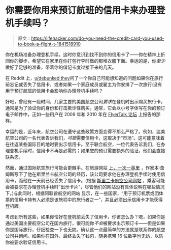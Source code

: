 # 你需要你用来预订航班的信用卡来办理登机手续吗？

> 原文：<https://lifehacker.com/do-you-need-the-credit-card-you-used-to-book-a-flight-t-1841518910>

你在机场准备办理登机手续，这时你意识到找不到你的信用卡了——你在精神上折回你的脚步，希望它在家里在你打包行李时做的那堆衣服下面。幸运的是，你*至少*做好了足够的准备，带着你的借记卡度过接下来的几天。



在 Reddit 上，[u/debunked they](https://old.reddit.com/r/Flights/comments/ezwtij/do_i_have_to_have_the_credit_card_i_booked_the/)问了一个你自己可能想知道的问题如果你在旅行前忘记或丢失了信用卡，或者如果一个家庭成员或雇主为你安排了一次旅行:没有用于预订航班的信用卡会影响你办理登机手续吗？

好吧，曾经有一段时间，几家主要的美国航空公司*要求*在登机时出示购买旅行卡，通常是为了验证你的身份和打击欺诈性购买。通常，它会以小号字体写在你的预订电子邮件中，正如一些用户在 2009 年和 2010 年在 [FlyerTalk 论坛](https://www.flyertalk.com/forum/northwest-worldperks/912713-do-you-need-show-your-credit-card-check.html) 上报告的那样。

幸运的是，近年来，航空公司在遵守这些政策方面变得不那么严格了。例如，达美航空公司的一名代表告诉我们，*可能*需要信用卡，这取决于“市场”。这可能意味着在往返某些国际目的地时要出示信用卡。至于联合航空，一位代表告诉我们，在办理登机手续时，信用卡不再是必需的；如果您的预订需要额外的验证，他们会直接联系您。

然而，通过国际航空旅行可能会更棘手。在旅游网站 [上，一次一英里](https://onemileatatime.com/credit-card-required-check-in/) ，作家本·詹姆斯写下了他在斯里兰卡航空公司的经历，该公司要求他在办理登机手续时使用信用卡，而他在一天前已经丢失了信用卡。(根据 [斯里兰卡航空公司网站](https://www.srilankan.com/en_uk/coporate/faq-details?type=7) ，乘客可能会被要求在办理登机手续时“出示卡片”，尽管他们的网站没有具体说明在哪些情况下。)与此同时，根据阿联酋航空的网站 显示，在一些国家，“用于预订机票或团体票的信用卡持有人必须是该旅程中的旅行者之一”，并且必须出示信用卡才能获得登机牌。

考虑到所有这些，如果你恰好在登机前丢失了信用卡，你该怎么办？嗯，如果你是通过美国主要航空公司在国内旅行，很可能你*不会*被要求出示预订卡——但是如果你是国际旅行，仔细检查一下也无妨。确认这一点最简单的方法就是联系你的航空公司并询问。如果你在国外，最终丢失了钱包，随身携带 16 位数字也无妨，以防你被要求验证信用卡。